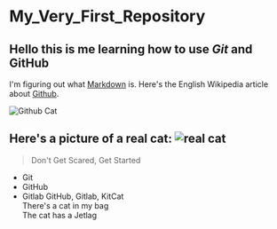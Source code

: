 # My_Very_First_Repository
## Hello this is me learning how to use _Git_ and **GitHub**
I'm figuring out what [Markdown](https://en.wikipedia.org/wiki/Markdown) is.
Here's the English Wikipedia article about [Github][Wiki].

![Github Cat](https://github.githubassets.com/images/modules/logos_page/GitHub-Mark.png)
## Here's a picture of a real cat: ![real cat][Cat]

[Wiki]: https://en.wikipedia.org/wiki/GitHub
[Cat]: https://upload.wikimedia.org/wikipedia/commons/thumb/3/3a/Cat03.jpg/1200px-Cat03.jpg

>Don't Get Scared, Get Started
* Git
* GitHub
* Gitlab
GitHub, Gitlab, KitCat  
There's a cat in my bag  
The cat has a Jetlag  
